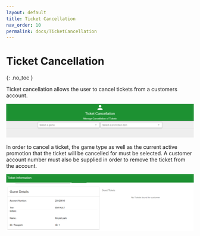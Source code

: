 ```yaml
---
layout: default
title: Ticket Cancellation
nav_order: 10
permalink: docs/TicketCancellation
---
```



# Ticket Cancellation
{: .no_toc }

Ticket cancellation allows the user to cancel tickets from a customers account. 

<img src="\img\TicketCancellation\TicketCancellation.png" alt="">

In order to cancel a ticket, the game type as well as the current active promotion that the ticket will be cancelled for must be selected. A customer account number must also be supplied in order to remove the ticket from the account. 

<img src="\img\TicketCancellation\TicketCancellationSingle.png" alt="">